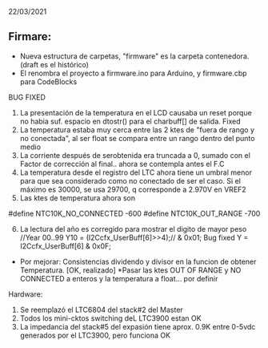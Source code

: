 22/03/2021

Firmare:
----------
- Nueva estructura de carpetas, "firmware" es la carpeta contenedora. (draft es el histórico)
- El renombra el proyecto a firmware.ino para Arduino, y firmware.cbp para CodeBlocks

BUG FIXED
1) La presentación de la temperatura en el LCD causaba un reset porque no habia suf. espacio en dtostr() para el charbuff[] de salida. Fixed
2) La temperatura estaba muy cerca entre las 2 ktes de "fuera de rango y no conectada", al ser float se compara entre un rango dentro del punto medio
3) La corriente después de serobtenida era truncada a 0, sumado con el Factor de corrección al final.. ahora se contempla antes el F.C
4) La temperatura desde el registro del LTC ahora tiene un umbral menor para que sea considerado como no conectado de ser el caso. Si el máximo
 es 30000, se usa 29700, q corresponde a 2.970V en VREF2
5) Las ktes de temperatura ahora son

#define NTC10K_NO_CONNECTED -600
#define NTC10K_OUT_RANGE -700

6) La lectura del año es corregido para mostrar el digito de mayor peso
 //Year 00..99
    Y10 = (I2Ccfx_UserBuff[6]>>4);// & 0x01; Bug fixed
    Y = I2Ccfx_UserBuff[6] & 0x0F;

- Por mejorar:
Consistencias dividendo y divisor en la funcion de obtener Temperatura. [OK, realizado]
*Pasar las ktes OUT OF RANGE y NO CONNECTED a enteros y la temperatura a float... por definir

Hardware:
1) Se reemplazó el LTC6804 del stack#2 del Master
2) Todos los mini-cktos switching deL LTC3900 estan OK
3) La impedancia del stack#5 del expasión tiene aprox. 0.9K entre 0-5vdc generados por el LTC3900, pero funciona OK


